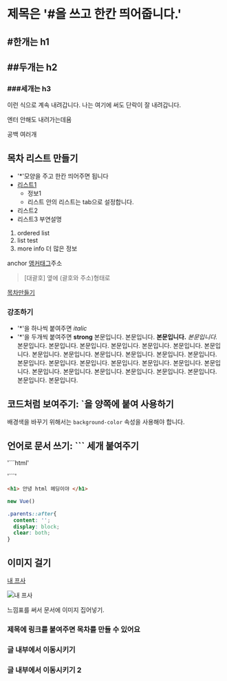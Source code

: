 # 제목은 '#을 쓰고 한칸 띄어줍니다.'
## #한개는 h1
## ##두개는 h2
### ###세개는 h3
이런 식으로 계속 내려갑니다.
나는 여기에 써도 단락이 잘 내려갑니다.

엔터 안해도 내려가는데욤

공백 여러개

## 목차 리스트 만들기
* '*'모양을 주고 한칸 띄어주면 됩니다
* [리스트1](#글-내부에서-이동시키기)
  * 정보1
  * 리스트 안의 리스트는 tab으로 설정합니다.
* 리스트2
* 리스트3
부연설명

1. ordered list
2. list test
3. more info
더 많은 정보

anchor
[앵커태그](https://www.google.com)주소
> [대괄호] 옆에 (괄호와 주소)형태로

[목차만들기](#제목에-링크를-붙여주면-목차를-만들-수-있어요)

### 강조하기
* '*'을 하나씩 붙여주면 *italic*
* '*'을 두개씩 붙여주면  **strong**
본문입니다. 본문입니다. **본문입니다.** *본문입니다.* 본문입니다. 본문입니다. 본문입니다. 본문입니다. 본문입니다. 본문입니다. 본문입니다. 본문입니다. 본문입니다. 본문입니다. 본문입니다. 본문입니다. 본문입니다. 본문입니다. 본문입니다. 본문입니다. 본문입니다. 본문입니다. 본문입니다. 본문입니다. 본문입니다. 본문입니다. 본문입니다. 본문입니다. 본문입니다. 본문입니다. 본문입니다. 본문입니다.

## 코드처럼 보여주기: `을 양쪽에 붙여 사용하기
배경색을 바꾸기 위해서는 `background-color` 속성을 사용해야 합니다.

## 언어로 문서 쓰기: ``` 세개 붙여주기
'```html'

'```'

```html
<h1> 안녕 html 헤딩이야 </h1>
```

```javascript
new Vue()
```

```css
.parents::after{
  content: '';
  display: block;
  clear: both;
}
```

## 이미지 걸기
[내 프사](https://avatars0.githubusercontent.com/u/26450068?v=3&s=460)

![내 프사](https://avatars0.githubusercontent.com/u/26450068?v=3&s=460)

느낌표를 써서 문서에 이미지 집어넣기.


### 제목에 링크를 붙여주면 목차를 만들 수 있어요
### 글 내부에서 이동시키기
### 글 내부에서 이동시키기 2
